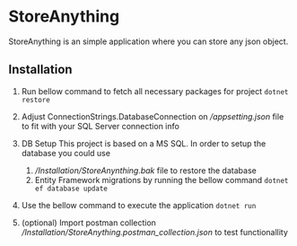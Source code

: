 # StoreAnything

StoreAnything is an simple application where you can store any json object.

## Installation

1. Run bellow command to fetch all necessary packages for project
`dotnet restore`

2. Adjust ConnectionStrings.DatabaseConnection on */appsetting.json* file to fit with your SQL Server connection info

3. DB Setup
This project is based on a MS SQL. In order to setup the database you could use
	1. */Installation/StoreAnynthing.bak* file to restore the database
	2. Entity Framework migrations by running the bellow command
`dotnet ef database update`

4. Use the bellow command to execute the application
`dotnet run`

5. (optional) Import postman collection */Installation/StoreAnything.postman_collection.json* to test functionallity

